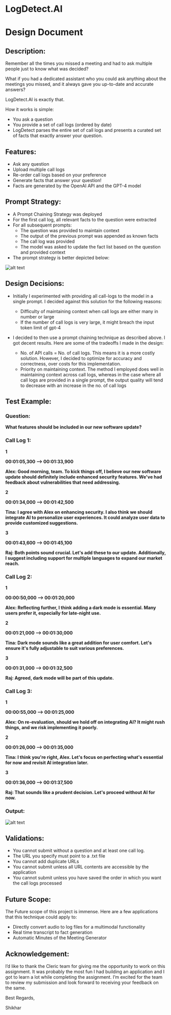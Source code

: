 # LogDetect.AI

# **Design Document**

## **Description:**

Remember all the times you missed a meeting and had to ask multiple people just to know what was decided? 

What if you had a dedicated assistant who you could ask anything about the meetings you missed, and it always gave you up-to-date and accurate answers?

LogDetect.AI is exactly that. 

How it works is simple:

- You ask a question 
- You provide a set of call logs (ordered by date) 
- LogDetect parses the entire set of call logs and presents a curated set of facts that exactly answer your question. 

## **Features:**

- Ask any question
- Upload multiple call logs
- Re-order call logs based on your preference
- Generate facts that answer your question!
- Facts are generated by the OpenAI API and the GPT-4 model

## **Prompt Strategy:**

- A Prompt Chaining Strategy was deployed
- For the first call log, all relevant facts to the question were extracted
- For all subsequent prompts:
  - The question was provided to maintain context
  - The output of the previous prompt was appended as known facts
  - The call log was provided
  - The model was asked to update the fact list based on the question and provided context
- The prompt strategy is better depicted below:

![alt text](/assets/prompt_strat.png)

## **Design Decisions:**

- Initially I experimented with providing all call-logs to the model in a single prompt. I decided against this solution for the following reasons:
  - Difficulty of maintaining context when call logs are either many in number or large
  - If the number of call logs is very large, it might breach the input token limit of gpt-4

- I decided to then use a prompt chaining technique as described above. I got decent results. Here are some of the tradeoffs I made in the design:
  - No. of API calls = No. of call logs. This means it is a more costly solution. However, I decided to optimize for accuracy and correctness, over costs for this implementation.
  - Priority on maintaining context. The method I employed does well in maintaining context across call logs, whereas in the case where all call logs are provided in a single prompt, the output quality will tend to decrease with an increase in the no. of call logs

## **Test Example:**

### **Question:** 

**What features should be included in our new software update?**

### **Call Log 1:**

**1**

**00:01:05,300 --> 00:01:33,900**

**Alex: Good morning, team. To kick things off, I believe our new software update should definitely include enhanced security features. We've had feedback about vulnerabilities that need addressing.**

**2**

**00:01:34,000 --> 00:01:42,500**

**Tina: I agree with Alex on enhancing security. I also think we should integrate AI to personalize user experiences. It could analyze user data to provide customized suggestions.**

**3**

**00:01:43,600 --> 00:01:45,100**

**Raj: Both points sound crucial. Let's add these to our update. Additionally, I suggest including support for multiple languages to expand our market reach.**


### **Call Log 2:**

**1**

**00:00:50,000 --> 00:01:20,000**

**Alex: Reflecting further, I think adding a dark mode is essential. Many users prefer it, especially for late-night use.**

**2**

**00:01:21,000 --> 00:01:30,000**

**Tina: Dark mode sounds like a great addition for user comfort. Let's ensure it's fully adjustable to suit various preferences.**

**3**

**00:01:31,000 --> 00:01:32,500**

**Raj: Agreed, dark mode will be part of this update.**

### **Call Log 3:**

**1**

**00:00:55,000 --> 00:01:25,000**

**Alex: On re-evaluation, should we hold off on integrating AI? It might rush things, and we risk implementing it poorly.**

**2**

**00:01:26,000 --> 00:01:35,000**

**Tina: I think you're right, Alex. Let's focus on perfecting what's essential for now and revisit AI integration later.**

**3**

**00:01:36,000 --> 00:01:37,500**

**Raj: That sounds like a prudent decision. Let's proceed without AI for now.**

### **Output:**

![alt text](/assets/output.png)




## **Validations:**

- You cannot submit without a question and at least one call log.
- The URL you specify must point to a .txt file
- You cannot add duplicate URLs
- You cannot submit unless all URL contents are accessible by the application
- You cannot submit unless you have saved the order in which you want the call logs processed

## **Future Scope:**

The Future scope of this project is immense. Here are a few applications that this technique could apply to:

- Directly convert audio to log files for a multimodal functionality
- Real time transcript to fact generation
- Automatic Minutes of the Meeting Generator

## **Acknowledgement:**

I’d like to thank the Cleric team for giving me the opportunity to work on this assignment. It was probably the most fun I had building an application and I got to learn a lot while completing the assignment. I’m excited for the team to review my submission and look forward to receiving your feedback on the same.

Best Regards,

Shikhar

